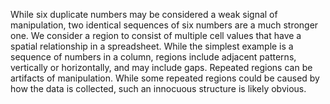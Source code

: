 While six duplicate numbers may be considered a weak signal of manipulation, two identical sequences of six numbers are a much stronger one. We consider a region to consist of multiple cell values that have a spatial relationship in a spreadsheet. While the simplest example is a sequence of numbers in a column, regions include adjacent patterns, vertically or horizontally, and may include gaps. Repeated regions can be artifacts of manipulation. While some repeated regions could be caused by how the data is collected, such an innocuous structure is likely obvious.
